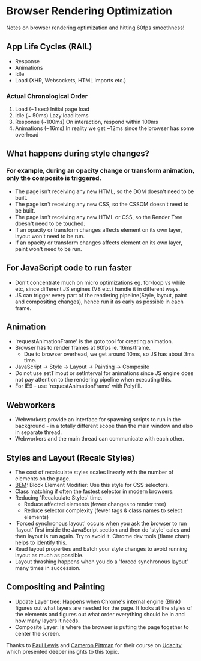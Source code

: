 # Browser Rendering Optimization
Notes on browser rendering optimization and hitting 60fps smoothness!

## App Life Cycles (RAIL)
 * Response
 * Animations
 * Idle
 * Load (XHR, Websockets, HTML imports etc.)
 
### Actual Chronological Order
1. Load (~1 sec) Initial page load
2. Idle (~ 50ms) Lazy load items
3. Response (~100ms) On interaction, respond within 100ms
4. Animations (~16ms) In reality we get ~12ms since the browser has some overhead

## What happens during style changes?
### For example, during an opacity change or transform animation, only the composite is triggered.
* The page isn't receiving any new HTML, so the DOM doesn't need to be built.
* The page isn't receiving any new CSS, so the CSSOM doesn't need to be built.
* The page isn't receiving any new HTML or CSS, so the Render Tree doesn't need to be touched.
* If an opacity or transform changes affects element on its own layer, layout won't need to be run.
* If an opacity or transform changes affects element on its own layer, paint won't need to be run.


## For JavaScript code to run faster
* Don't concentrate much on micro optimizations eg. for-loop vs while etc, since different JS engines (V8 etc.) handle it in different ways.
* JS can trigger every part of the rendering pipeline(Style, layout, paint and compositing changes), hence run it as early as possible in each frame.

## Animation
* 'requestAnimationFrame' is the goto tool for creating animation.
* Browser has to render frames at 60fps ie. 16ms/frame.
	* Due to browser overhead, we get around 10ms, so JS has about 3ms time.
* JavaScript -> Style -> Layout -> Painting -> Composite
* Do not use setTimout or setInterval for animations since JS engine does not pay attention to the rendering pipeline when executing this.
* For IE9 - use 'requestAnimationFrame' with Polyfill.

## Webworkers
* Webworkers provide an interface for spawning scripts to run in the background - in a totally different scope than the main window and also in separate thread.
* Webworkers and the main thread can communicate with each other.

## Styles and Layout (Recalc Styles)
* The cost of recalculate styles scales linearly with the number of elements on the page.
* [BEM](https://css-tricks.com/bem-101/): Block Element Modifier: Use this style for CSS selectors.
* Class matching if often the fastest selector in modern browsers.
* Reducing 'Recalculate Styles' time.
	* Reduce affected elements (fewer changes to render tree)
	* Reduce selector complexity (fewer tags & class names to select elements)
* 'Forced synchronous layout' occurs when you ask the browser to run 'layout' first inside the JavaScript section and then do 'style' calcs and then layout is run again. Try to avoid it. Chrome dev tools (flame chart) helps to identify this.
* Read layout properties and batch your style changes to avoid running layout as much as possible.
* Layout thrashing happens when you do a 'forced synchronous layout' many times in succession.

## Compositing and Painting
* Update Layer tree: Happens when Chrome's internal engine (Blink) figures out what layers are needed for the page. It looks at the styles of the elements and figures out what order everything should be in and how many layers it needs.
* Composite Layer: Is where the browser is putting the page together to center the screen.

Thanks to [Paul Lewis](https://twitter.com/aerotwist) and [Cameron Pittman](https://twitter.com/cwpittman) for their course on [Udacity](https://www.udacity.com/course/browser-rendering-optimization--ud860), which presented deeper insights to this topic.
